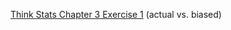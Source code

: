 [Think Stats Chapter 3 Exercise 1](http://greenteapress.com/thinkstats2/html/thinkstats2004.html#toc31) (actual vs. biased)




